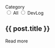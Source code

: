 <script setup>
import { data } from '../../.vitepress/theme/blog.data'
import { ref, computed } from 'vue'

const category = ref('All')
const posts = computed(() => {
  if (category.value && category.value !== 'All') {
    return data.filter(post => post.frontmatter.category === category.value)
  }

  return data
})
</script>

<div>
  <div mb-2>Category</div>
  <div flex items-center gap-1>
    <label
      px-2 py-1 rounded-xl min-w-20 text-center text-sm
      :class="[ category === 'All' ? 'bg-primary/20 text-neutral-800 dark:text-neutral-100' : 'bg-black/5 dark:bg-white/5 text-neutral-800 dark:text-neutral-100' ]"
      transition-colors duration-200 ease-in-out
    >
      <input type="radio" value="All" name="category" v-model="category" appearance-none />
      <span>All</span>
    </label>
    <label
      px-2 py-1 rounded-xl min-w-20 text-center text-sm
      :class="[ category === 'DevLog' ? 'bg-primary/20 text-neutral-800 dark:text-neutral-100' : 'bg-black/5 dark:bg-white/5 text-neutral-800 dark:text-neutral-100' ]"
      transition-colors duration-200 ease-in-out
    >
      <input type="radio" value="DevLog" name="category" v-model="category" appearance-none />
      <span>DevLog</span>
    </label>
  </div>
</div>

<div>
  <div v-for="post in posts" :key="post.title" class="post">
    <a :href="post.url" class="decoration-neutral-300/50 decoration-dashed dark:decoration-neutral-700/50"><h2>{{ post.title }}</h2></a>
    <p v-html="post.excerpt"></p>
    <a :href="post.url" class="text-neutral-600 dark:text-neutral-400 decoration-neutral-300/50 decoration-dashed dark:decoration-neutral-700/50">Read more</a>
  </div>
</div>
